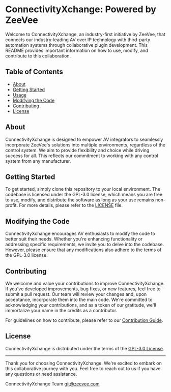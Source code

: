 # ConnectivityXchange: Powered by ZeeVee

Welcome to ConnectivityXchange, an industry-first initiative by ZeeVee, that connects our industry-leading AV over IP technology with third-party automation systems through collaborative plugin development. This README provides important information on how to use, modify, and contribute to this collaboration.

## Table of Contents

- [About](#about)
- [Getting Started](#getting-started)
- [Usage](#usage)
- [Modifying the Code](#modifying-the-code)
- [Contributing](#contributing)
- [License](#license)

## About

ConnectivityXchange is designed to empower AV integrators to seamlessly incorporate ZeeVee's solutions into multiple environments, regardless of the control system. We aim to provide flexibility and choice while driving success for all. This reflects our commitment to working with any control system from any manufacturer.

## Getting Started

To get started, simply clone this repository to your local environment. The codebase is licensed under the GPL-3.0 license, which means you are free to use, modify, and distribute the software as long as your use remains non-profit. For more details, please refer to the [LICENSE](/LICENSE) file.

## Modifying the Code

ConnectivityXchange encourages AV enthusiasts to modify the code to better suit their needs. Whether you're enhancing functionality or addressing specific requirements, we invite you to delve into the codebase. However, please ensure that any modifications also adhere to the terms of the GPL-3.0 license.

## Contributing

We welcome and value your contributions to improve ConnectivityXchange. If you've developed improvements, bug fixes, or new features, feel free to submit a pull request. Our team will review your changes and, upon acceptance, incorporate them into the main code. We're committed to acknowledging your contributions, and as a token of our gratitude, we'll immortalize your name in the credits as a contributor.

For guidelines on how to contribute, please refer to our [Contribution Guide](contribution-guide.md).

## License

ConnectivityXchange is distributed under the terms of the [GPL-3.0 License](LICENSE).

---

Thank you for choosing ConnectivityXchange. We're excited to embark on this collaborative journey with you. Feel free to reach out to us if you have any questions or need assistance.

ConnectivityXchange Team <git@zeevee.com>
